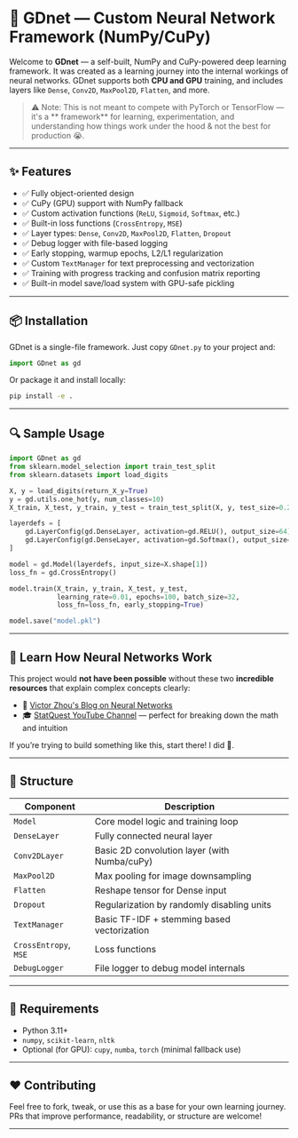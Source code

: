 # 🧠 GDnet — Custom Neural Network Framework (NumPy/CuPy)

Welcome to **GDnet** — a self-built, NumPy and CuPy-powered deep learning framework. It was created as a learning journey into the internal workings of neural networks. GDnet supports both **CPU and GPU** training, and includes layers like `Dense`, `Conv2D`, `MaxPool2D`, `Flatten`, and more.

> ⚠️ Note: This is not meant to compete with PyTorch or TensorFlow — it's a ** framework** for learning, experimentation, and understanding how things work under the hood & not the best for production 😭.

---

## ✨ Features

* ✅ Fully object-oriented design
* ✅ CuPy (GPU) support with NumPy fallback
* ✅ Custom activation functions (`ReLU`, `Sigmoid`, `Softmax`, etc.)
* ✅ Built-in loss functions (`CrossEntropy`, `MSE`)
* ✅ Layer types: `Dense`, `Conv2D`, `MaxPool2D`, `Flatten`, `Dropout`
* ✅ Debug logger with file-based logging
* ✅ Early stopping, warmup epochs, L2/L1 regularization
* ✅ Custom `TextManager` for text preprocessing and vectorization
* ✅ Training with progress tracking and confusion matrix reporting
* ✅ Built-in model save/load system with GPU-safe pickling

---

## 📦 Installation

GDnet is a single-file framework. Just copy `GDnet.py` to your project and:

```python
import GDnet as gd
```

Or package it and install locally:

```bash
pip install -e .
```

---

## 🔍 Sample Usage

```python
import GDnet as gd
from sklearn.model_selection import train_test_split
from sklearn.datasets import load_digits

X, y = load_digits(return_X_y=True)
y = gd.utils.one_hot(y, num_classes=10)
X_train, X_test, y_train, y_test = train_test_split(X, y, test_size=0.2)

layerdefs = [
    gd.LayerConfig(gd.DenseLayer, activation=gd.RELU(), output_size=64),
    gd.LayerConfig(gd.DenseLayer, activation=gd.Softmax(), output_size=10),
]

model = gd.Model(layerdefs, input_size=X.shape[1])
loss_fn = gd.CrossEntropy()

model.train(X_train, y_train, X_test, y_test,
            learning_rate=0.01, epochs=100, batch_size=32,
            loss_fn=loss_fn, early_stopping=True)

model.save("model.pkl")
```

---

## 🧐 Learn How Neural Networks Work

This project would **not have been possible** without these two **incredible resources** that explain complex concepts clearly:

* 📘 [Victor Zhou's Blog on Neural Networks](https://victorzhou.com/blog/intro-to-neural-networks/)
* 🎓 [StatQuest YouTube Channel](https://www.youtube.com/@statquest) — perfect for breaking down the math and intuition

If you’re trying to build something like this, start there! I did 🥹.

---

## 📁 Structure

| Component             | Description                                  |
| --------------------- | -------------------------------------------- |
| `Model`               | Core model logic and training loop           |
| `DenseLayer`          | Fully connected neural layer                 |
| `Conv2DLayer`         | Basic 2D convolution layer (with Numba/cuPy) |
| `MaxPool2D`           | Max pooling for image downsampling           |
| `Flatten`             | Reshape tensor for Dense input               |
| `Dropout`             | Regularization by randomly disabling units   |
| `TextManager`         | Basic TF-IDF + stemming based vectorization  |
| `CrossEntropy`, `MSE` | Loss functions                               |
| `DebugLogger`         | File logger to debug model internals         |

---

## 🚪 Requirements

* Python 3.11+
* `numpy`, `scikit-learn`, `nltk`
* Optional (for GPU): `cupy`, `numba`, `torch` (minimal fallback use)

---

## ❤️ Contributing

Feel free to fork, tweak, or use this as a base for your own learning journey. PRs that improve performance, readability, or structure are welcome!

---
